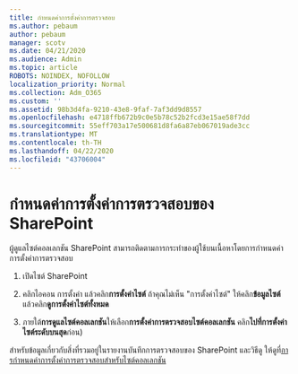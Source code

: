 ```yaml
---
title: กําหนดค่าการตั้งค่าการตรวจสอบ
ms.author: pebaum
author: pebaum
manager: scotv
ms.date: 04/21/2020
ms.audience: Admin
ms.topic: article
ROBOTS: NOINDEX, NOFOLLOW
localization_priority: Normal
ms.collection: Adm_O365
ms.custom: ''
ms.assetid: 98b3d4fa-9210-43e8-9faf-7af3dd9d8557
ms.openlocfilehash: e4718ffb672b9c0e5b78c52b2fcd3e15ae58f7dd
ms.sourcegitcommit: 55eff703a17e500681d8fa6a87eb067019ade3cc
ms.translationtype: MT
ms.contentlocale: th-TH
ms.lasthandoff: 04/22/2020
ms.locfileid: "43706004"
---
```

# <a name="configure-sharepoint-audit-settings"></a>กําหนดค่าการตั้งค่าการตรวจสอบของ SharePoint

ผู้ดูแลไซต์คอลเลกชัน SharePoint สามารถติดตามการกระทําของผู้ใช้บนเนื้อหาโดยการกําหนดค่าการตั้งค่าการตรวจสอบ
  
1. เปิดไซต์ SharePoint
    
2. คลิกไอคอน การตั้งค่า แล้วคลิก**การตั้งค่าไซต์** ถ้าคุณไม่เห็น "การตั้งค่าไซต์" ให้คลิก**ข้อมูลไซต์**แล้วคลิก**ดูการตั้งค่าไซต์ทั้งหมด**
    
3. ภายใต้**การดูแลไซต์คอลเลกชัน**ให้เลือก**การตั้งค่าการตรวจสอบไซต์คอลเลกชัน** คลิก**ไปที่การตั้งค่าไซต์ระดับบนสุด**ก่อน) 
    
สําหรับข้อมูลเกี่ยวกับสิ่งที่รวมอยู่ในรายงานบันทึกการตรวจสอบของ SharePoint และวิธีดู ให้ดูที่[การกําหนดค่าการตั้งค่าการตรวจสอบสําหรับไซต์คอลเลกชัน](https://go.microsoft.com/fwlink/?linkid=404050)
  

